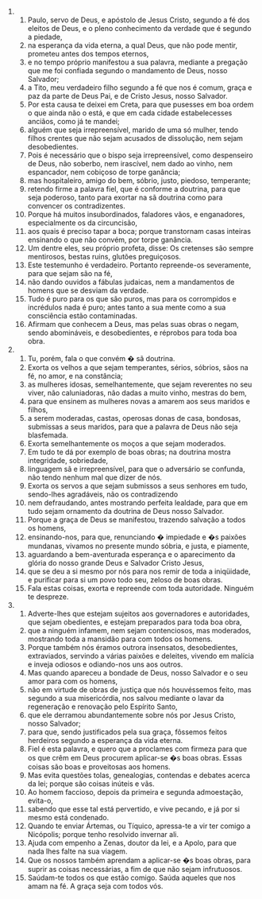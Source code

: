 <ol>
  <li>
    <ol>
      <li>Paulo, servo de Deus, e apóstolo de Jesus Cristo, segundo a fé dos eleitos de Deus, e o pleno conhecimento da verdade que é segundo a piedade,</li>
      <li>na esperança da vida eterna, a qual Deus, que não pode mentir, prometeu antes dos tempos eternos,</li>
      <li>e no tempo próprio manifestou a sua palavra, mediante a pregação que me foi confiada segundo o mandamento de Deus, nosso Salvador;</li>
      <li>a Tito, meu verdadeiro filho segundo a fé que nos é comum, graça e paz da parte de Deus Pai, e de Cristo Jesus, nosso Salvador.</li>
      <li>Por esta causa te deixei em Creta, para que pusesses em boa ordem o que ainda não o está, e que em cada cidade estabelecesses anciãos, como já te mandei;</li>
      <li>alguém que seja irrepreensível, marido de uma só mulher, tendo filhos crentes que não sejam acusados de dissolução, nem sejam desobedientes.</li>
      <li>Pois é necessário que o bispo seja irrepreensível, como despenseiro de Deus, não soberbo, nem irascível, nem dado ao vinho, nem espancador, nem cobiçoso de torpe ganância;</li>
      <li>mas hospitaleiro, amigo do bem, sóbrio, justo, piedoso, temperante;</li>
      <li>retendo firme a palavra fiel, que é conforme a doutrina, para que seja poderoso, tanto para exortar na sã doutrina como para convencer os contradizentes.</li>
      <li>Porque há muitos insubordinados, faladores vãos, e enganadores, especialmente os da circuncisão,</li>
      <li>aos quais é preciso tapar a boca; porque transtornam casas inteiras ensinando o que não convém, por torpe ganância.</li>
      <li>Um dentre eles, seu próprio profeta, disse: Os cretenses são sempre mentirosos, bestas ruins, glutões preguiçosos.</li>
      <li>Este testemunho é verdadeiro. Portanto repreende-os severamente, para que sejam são na fé,</li>
      <li>não dando ouvidos a fábulas judaicas, nem a mandamentos de homens que se desviam da verdade.</li>
      <li>Tudo é puro para os que são puros, mas para os corrompidos e incrédulos nada é puro; antes tanto a sua mente como a sua consciência estão contaminadas.</li>
      <li>Afirmam que conhecem a Deus, mas pelas suas obras o negam, sendo abomináveis, e desobedientes, e réprobos para toda boa obra.</li>
    </ol>
  </li>
  <li>
    <ol>
      <li>Tu, porém, fala o que convém � sã doutrina.</li>
      <li>Exorta os velhos a que sejam temperantes, sérios, sóbrios, sãos na fé, no amor, e na constância;</li>
      <li>as mulheres idosas, semelhantemente, que sejam reverentes no seu viver, não caluniadoras, não dadas a muito vinho, mestras do bem,</li>
      <li>para que ensinem as mulheres novas a amarem aos seus maridos e filhos,</li>
      <li>a serem moderadas, castas, operosas donas de casa, bondosas, submissas a seus maridos, para que a palavra de Deus não seja blasfemada.</li>
      <li>Exorta semelhantemente os moços a que sejam moderados.</li>
      <li>Em tudo te dá por exemplo de boas obras; na doutrina mostra integridade, sobriedade,</li>
      <li>linguagem sã e irrepreensível, para que o adversário se confunda, não tendo nenhum mal que dizer de nós.</li>
      <li>Exorta os servos a que sejam submissos a seus senhores em tudo, sendo-lhes agradáveis, não os contradizendo</li>
      <li>nem defraudando, antes mostrando perfeita lealdade, para que em tudo sejam ornamento da doutrina de Deus nosso Salvador.</li>
      <li>Porque a graça de Deus se manifestou, trazendo salvação a todos os homens,</li>
      <li>ensinando-nos, para que, renunciando � impiedade e �s paixões mundanas, vivamos no presente mundo sóbria, e justa, e piamente,</li>
      <li>aguardando a bem-aventurada esperança e o aparecimento da glória do nosso grande Deus e Salvador Cristo Jesus,</li>
      <li>que se deu a si mesmo por nós para nos remir de toda a iniqüidade, e purificar para si um povo todo seu, zeloso de boas obras.</li>
      <li>Fala estas coisas, exorta e repreende com toda autoridade. Ninguém te despreze.</li>
    </ol>
  </li>
  <li>
    <ol>
      <li>Adverte-lhes que estejam sujeitos aos governadores e autoridades, que sejam obedientes, e estejam preparados para toda boa obra,</li>
      <li>que a ninguém infamem, nem sejam contenciosos, mas moderados, mostrando toda a mansidão para com todos os homens.</li>
      <li>Porque também nós éramos outrora insensatos, desobedientes, extraviados, servindo a várias paixões e deleites, vivendo em malícia e inveja odiosos e odiando-nos uns aos outros.</li>
      <li>Mas quando apareceu a bondade de Deus, nosso Salvador e o seu amor para com os homens,</li>
      <li>não em virtude de obras de justiça que nós houvéssemos feito, mas segundo a sua misericórdia, nos salvou mediante o lavar da regeneração e renovação pelo Espírito Santo,</li>
      <li>que ele derramou abundantemente sobre nós por Jesus Cristo, nosso Salvador;</li>
      <li>para que, sendo justificados pela sua graça, fôssemos feitos herdeiros segundo a esperança da vida eterna.</li>
      <li>Fiel é esta palavra, e quero que a proclames com firmeza para que os que crêm em Deus procurem aplicar-se �s boas obras. Essas coisas são boas e proveitosas aos homens.</li>
      <li>Mas evita questões tolas, genealogias, contendas e debates acerca da lei; porque são coisas inúteis e vãs.</li>
      <li>Ao homem faccioso, depois da primeira e segunda admoestação, evita-o,</li>
      <li>sabendo que esse tal está pervertido, e vive pecando, e já por si mesmo está condenado.</li>
      <li>Quando te enviar Ártemas, ou Tíquico, apressa-te a vir ter comigo a Nicópolis; porque tenho resolvido invernar ali.</li>
      <li>Ajuda com empenho a Zenas, doutor da lei, e a Apolo, para que nada lhes falte na sua viagem.</li>
      <li>Que os nossos também aprendam a aplicar-se �s boas obras, para suprir as coisas necessárias, a fim de que não sejam infrutuosos.</li>
      <li>Saúdam-te todos os que estão comigo. Saúda aqueles que nos amam na fé. A graça seja com todos vós.</li>
    </ol>
  </li>
</ol>